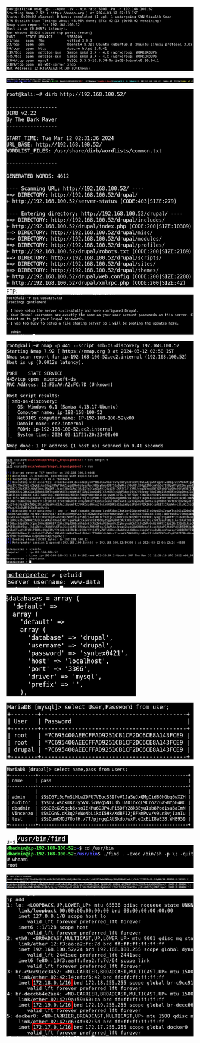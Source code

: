 
![](../../Images/Pasted%20image%2020240311174441.png)

![](../../Images/Pasted%20image%2020240311175600.png)

![](../../Images/Pasted%20image%2020240311180250.png)
FTP:
![](../../Images/Pasted%20image%2020240311180739.png)

![](../../Images/Pasted%20image%2020240311182041.png)

![](../../Images/Pasted%20image%2020240311195229.png)

![](../../Images/Pasted%20image%2020240311195247.png)

![](../../Images/Pasted%20image%2020240311212437.png)

![](../../Images/Pasted%20image%2020240311213100.png)

![](../../Images/Pasted%20image%2020240311213158.png)

u=s
![](../../Images/Pasted%20image%2020240311213319.png)
![](../../Images/Pasted%20image%2020240311213426.png)

![](../../Images/Pasted%20image%2020240311213618.png)
![](../../Images/Pasted%20image%2020240311213625.png)


![](../../Images/Pasted%20image%2020240311221837.png)
